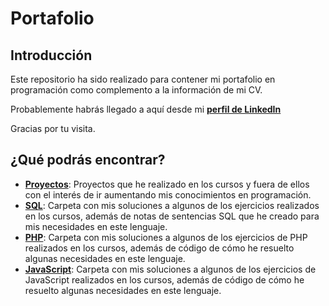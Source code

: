 # Portafolio

## Introducción

Este repositorio ha sido realizado para contener mi portafolio en programación como complemento a la información de mi CV.

Probablemente habrás llegado a aquí desde mi **<a href="http://www.linkedin.com/in/josé-gómez-diéguez-8b736a23" target="_blank">perfil de LinkedIn</a>**

Gracias por tu visita.

## ¿Qué podrás encontrar?

- **[Proyectos](Proyectos)**: Proyectos que he realizado en los cursos y fuera de ellos con el interés de ir aumentando mis conocimientos en programación.
- **[SQL](SQL)**: Carpeta con mis soluciones a algunos de los ejercicios realizados en los cursos, además de notas de sentencias SQL que he creado para mis necesidades en este lenguaje.
- **[PHP](PHP)**: Carpeta con mis soluciones a algunos de los ejercicios de PHP realizados en los cursos, además de código de cómo he resuelto algunas necesidades en este lenguaje.
- **[JavaScript](JS)**: Carpeta con mis soluciones a algunos de los ejercicios de JavaScript realizados en los cursos, además de código de cómo he resuelto algunas necesidades en este lenguaje.
